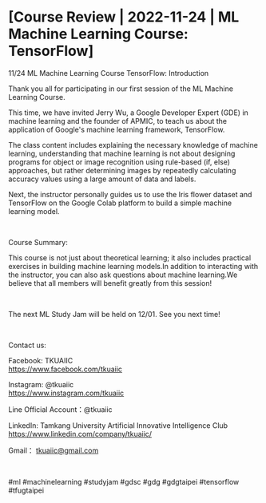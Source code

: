 # [Course Review | 2022-11-24 | ML Machine Learning Course: TensorFlow]

11/24 ML Machine Learning Course TensorFlow: Introduction

Thank you all for participating in our first session of the ML Machine Learning Course.

This time, we have invited Jerry Wu, a Google Developer Expert (GDE) in machine learning and the founder of APMIC, to teach us about the application of Google's machine learning framework, TensorFlow.

The class content includes explaining the necessary knowledge of machine learning, understanding that machine learning is not about designing programs for object or image recognition using rule-based (if, else) approaches, but rather determining images by repeatedly calculating accuracy values using a large amount of data and labels.

Next, the instructor personally guides us to use the Iris flower dataset and TensorFlow on the Google Colab platform to build a simple machine learning model.

&nbsp;

Course Summary:

This course is not just about theoretical learning; it also includes practical exercises in building machine learning models.In addition to interacting with the instructor, you can also ask questions about machine learning.We believe that all members will benefit greatly from this session!

&nbsp;

The next ML Study Jam will be held on 12/01. See you next time!

&nbsp;

Contact us:

Facebook: TKUAIIC <br />https://www.facebook.com/tkuaiic

Instagram: @tkuaiic <br />https://www.instagram.com/tkuaiic

Line Official Account：@tkuaiic

LinkedIn: Tamkang University Artificial Innovative Intelligence Club <br />https://www.linkedin.com/company/tkuaiic/

Gmail： <tkuaiic@gmail.com>

&nbsp;

\#ml #machinelearning #studyjam #gdsc #gdg #gdgtaipei #tensorflow #tfugtaipei
